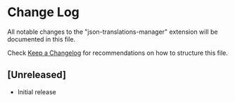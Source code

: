 # Change Log

All notable changes to the "json-translations-manager" extension will be documented in this file.

Check [Keep a Changelog](http://keepachangelog.com/) for recommendations on how to structure this file.

## [Unreleased]

- Initial release